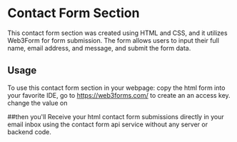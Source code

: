 # Contact Form Section

This contact form section was created using HTML and CSS, and it utilizes Web3Form for form submission. The form allows users to input their full name, email address, and message, and submit the form data.

## Usage

To use this contact form section in your webpage: copy the html form into your favorite IDE,  go to https://web3forms.com/ to create an an access key. change the value on     <input
      type="hidden"
      name="access_key"
      value="access key"
    />
    
##then you'll Receive your html contact form submissions directly in your email inbox using the contact form api service without any server or backend code.
